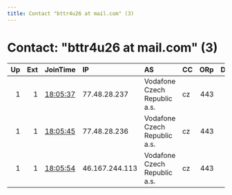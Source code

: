 ```yaml
---
title: Contact "bttr4u26 at mail.com" (3)
---
```


# Contact: "bttr4u26 at mail.com" (3)

|   Up |   Ext | JoinTime                                                                                              | IP             | AS                           | CC   |   ORp |   Dirp | OS    | Version   | Nickname   |   eFamMembers |
|-----:|------:|:------------------------------------------------------------------------------------------------------|:---------------|:-----------------------------|:-----|------:|-------:|:------|:----------|:-----------|--------------:|
|    1 |     1 | [18:05:37](https://nusenu.github.io/OrNetStats/w/relay/FE2F5ECE1E77E0C5136D6E3A9E733EC603BB704B.html) | 77.48.28.237   | Vodafone Czech Republic a.s. | cz   |   443 |      0 | Linux | 0.4.7.10  | prost      |             3 |
|    1 |     1 | [18:05:45](https://nusenu.github.io/OrNetStats/w/relay/676CC2C3A9D08C0E25149D24FCE854B2796A661C.html) | 77.48.28.236   | Vodafone Czech Republic a.s. | cz   |   443 |      0 | Linux | 0.4.7.10  | senna      |             3 |
|    1 |     1 | [18:05:54](https://nusenu.github.io/OrNetStats/w/relay/73772230E42F3477FD573C8FBA09BDEC4EB9B260.html) | 46.167.244.113 | Vodafone Czech Republic a.s. | cz   |   443 |      0 | Linux | 0.4.7.10  | vettel     |             3 |
